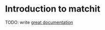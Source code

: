 # Introduction to matchit

TODO: write [great documentation](http://jacobian.org/writing/great-documentation/what-to-write/)
